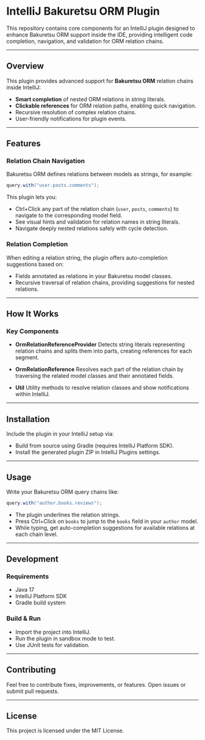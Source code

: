 # IntelliJ Bakuretsu ORM Plugin

This repository contains core components for an IntelliJ plugin designed to enhance Bakuretsu ORM support inside the IDE, providing intelligent code completion, navigation, and validation for ORM relation chains.

---

## Overview

This plugin provides advanced support for **Bakuretsu ORM** relation chains inside IntelliJ:

* **Smart completion** of nested ORM relations in string literals.
* **Clickable references** for ORM relation paths, enabling quick navigation.
* Recursive resolution of complex relation chains.
* User-friendly notifications for plugin events.

---

## Features

### Relation Chain Navigation

Bakuretsu ORM defines relations between models as strings, for example:

```java
query.with("user.posts.comments");
```

This plugin lets you:

* Ctrl+Click any part of the relation chain (`user`, `posts`, `comments`) to navigate to the corresponding model field.
* See visual hints and validation for relation names in string literals.
* Navigate deeply nested relations safely with cycle detection.

### Relation Completion

When editing a relation string, the plugin offers auto-completion suggestions based on:

* Fields annotated as relations in your Bakuretsu model classes.
* Recursive traversal of relation chains, providing suggestions for nested relations.

---

## How It Works

### Key Components

* **OrmRelationReferenceProvider**
  Detects string literals representing relation chains and splits them into parts, creating references for each segment.

* **OrmRelationReference**
  Resolves each part of the relation chain by traversing the related model classes and their annotated fields.

* **Util**
  Utility methods to resolve relation classes and show notifications within IntelliJ.

---

## Installation

Include the plugin in your IntelliJ setup via:

* Build from source using Gradle (requires IntelliJ Platform SDK).
* Install the generated plugin ZIP in IntelliJ Plugins settings.

---

## Usage

Write your Bakuretsu ORM query chains like:

```java
query.with("author.books.reviews");
```

* The plugin underlines the relation strings.
* Press Ctrl+Click on `books` to jump to the `books` field in your `author` model.
* While typing, get auto-completion suggestions for available relations at each chain level.

---

## Development

### Requirements

* Java 17
* IntelliJ Platform SDK
* Gradle build system

### Build & Run

* Import the project into IntelliJ.
* Run the plugin in sandbox mode to test.
* Use JUnit tests for validation.

---

## Contributing

Feel free to contribute fixes, improvements, or features. Open issues or submit pull requests.

---

## License

This project is licensed under the MIT License.
